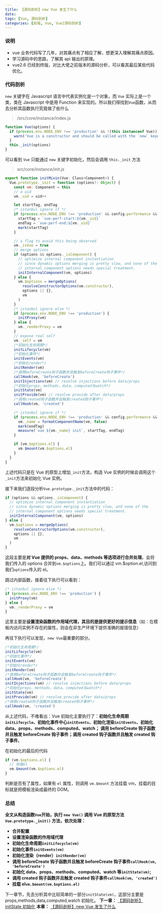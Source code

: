 ```yaml
---
title: 【源码剖析】new Vue 发生了什么
date:
tags: [Vue, 源码剖析]
categories: [前端, Vue, Vue2源码剖析]
---
```


### 说明

- vue 业务代码写了几年，对其痛点有了相应了解，想更深入理解其痛点原因。
- 学习源码中的思路，了解其 api 输出的原理。
- vue2.6 已经到终版，对比大佬之前版本的源码分析，可以看其最后某些代码优化。

### 代码剖析

`new` 关键字在 Javascript 语言中代表实例化是一个对象，而 `Vue` 实际上是一个类，类在 Javascript 中是用 Function 来实现的。所以我们得找到`Vue`函数，从而去分析其函数执行究竟做了些什么

> /src/core/instance/index.js

```javascript
function Vue(options) {
  if (process.env.NODE_ENV !== 'production' && !(this instanceof Vue)) {
    warn('Vue is a constructor and should be called with the `new` keyword')
  }
  this._init(options)
}
```

可以看到 `Vue` 只能通过 `new` 关键字初始化，然后会调用 `this._init` 方法

> src/core/instance/init.js

```javascript
export function initMixin(Vue: Class<Component>) {
  Vue.prototype._init = function (options?: Object) {
    const vm: Component = this
    // a uid
    vm._uid = uid++

    let startTag, endTag
    /* istanbul ignore if */
    if (process.env.NODE_ENV !== 'production' && config.performance && mark) {
      startTag = `vue-perf-start:${vm._uid}`
      endTag = `vue-perf-end:${vm._uid}`
      mark(startTag)
    }

    // a flag to avoid this being observed
    vm._isVue = true
    // merge options
    if (options && options._isComponent) {
      // optimize internal component instantiation
      // since dynamic options merging is pretty slow, and none of the
      // internal component options needs special treatment.
      initInternalComponent(vm, options)
    } else {
      vm.$options = mergeOptions(
        resolveConstructorOptions(vm.constructor),
        options || {},
        vm
      )
    }
    /* istanbul ignore else */
    if (process.env.NODE_ENV !== 'production') {
      initProxy(vm)
    } else {
      vm._renderProxy = vm
    }
    // expose real self
    vm._self = vm
    /*初始化生命周期*/
    initLifecycle(vm)
    /*初始化事件*/
    initEvents(vm)
    /*初始化render*/
    initRender(vm)
    /*调用beforeCreate钩子函数并且触发beforeCreate钩子事件*/
    callHook(vm, 'beforeCreate')
    initInjections(vm) // resolve injections before data/props
    /*初始化props、methods、data、computed与watch*/
    initState(vm)
    initProvide(vm) // resolve provide after data/props
    /*调用created钩子函数并且触发created钩子事件*/
    callHook(vm, 'created')

    /* istanbul ignore if */
    if (process.env.NODE_ENV !== 'production' && config.performance && mark) {
      vm._name = formatComponentName(vm, false)
      mark(endTag)
      measure(`vue ${vm._name} init`, startTag, endTag)
    }

    if (vm.$options.el) {
      vm.$mount(vm.$options.el)
    }
  }
}
```

上述代码只是在 Vue 的原型上增加`_init`方法，构造 Vue 实例的时候会调用这个`_init`方法来初始化 Vue 实例。

接下来我们逐段分析`Vue.prototype._init`方法中的代码：

```javascript
if (options && options._isComponent) {
  // optimize internal component instantiation
  // since dynamic options merging is pretty slow, and none of the
  // internal component options needs special treatment.
  initInternalComponent(vm, options)
} else {
  vm.$options = mergeOptions(
    resolveConstructorOptions(vm.constructor),
    options || {},
    vm
  )
}
```

这段主要是**对 Vue 提供的 props、data、methods 等选项进行合并处理**。会将我们传入的 options 合并到`vm.$options`上。我们可以通过 vm.$option.el,访问到我们`options`传入的 el。

跳过内部函数，接着往下执行可以看到：

```javascript
/* istanbul ignore else */
if (process.env.NODE_ENV !== 'production') {
  initProxy(vm)
} else {
  vm._renderProxy = vm
}
```

这里主要是**设置渲染函数的作用域代理，其目的是提供更好的提示信息**（如：在模板内访问实例不存在的属性，则会在非生产环境下提供准确的报错信息）

再往下执行可以发现，`new Vue`最重要的部分。

```javascript
/*初始化生命周期*/
initLifecycle(vm)
/*初始化事件*/
initEvents(vm)
/*初始化render*/
initRender(vm)
/*调用beforeCreate钩子函数并且触发beforeCreate钩子事件*/
callHook(vm, 'beforeCreate')
initInjections(vm) // resolve injections before data/props
/*初始化props、methods、data、computed与watch*/
initState(vm)
initProvide(vm) // resolve provide after data/props
/*调用created钩子函数并且触发created钩子事件*/
callHook(vm, 'created')
```

从上述代码，不难看出：Vue 初始化主要执行了：**初始化生命周期`initLifecycle`、初始化事件中心`initEvents`、初始化渲染`initEvents`、初始化 data、props、methods、computed、watch； 调用 beforeCreate 钩子函数并且触发 beforeCreate 钩子事件；调用 created 钩子函数并且触发 created 钩子事件**。

在初始化的最后的代码

```javascript
if (vm.$options.el) {
  // 挂载el
  vm.$mount(vm.$options.el)
}
```

判断是否有了属性，如果有 `el` 属性，则调用 `vm.$mount` 方法挂载 vm，挂载的目标就是把模板渲染成最终的 DOM。

### 总结

**全文从构造函数`Vue`开始，执行 `new Vue()` 调用 Vue 的原型方法`Vue.prototype._init()` 方法，依次处理：**

- **合并配置**
- **设置渲染函数的作用域代理**
- **初始化生命周期`initLifecycle(vm)`**
- **初始化事件`initEvents(vm)`**
- **初始化渲染（render）`initRender(vm)`**
- **调用 beforeCreate 钩子函数并且触发 beforeCreate 钩子事件`callHook(vm, 'beforeCreate')`**
- **初始化 data、props、methods、computed、watch 等`initState(vm)`;**
- **调用 created 钩子函数并且触发 created 钩子事件`callHook(vm, 'created')`**
- **挂载 el`vm.$mount(vm.$options.el)`**

下一章节，先去分析其中比较简单的一部分`initState(vm)`，这部分主要是 props,methods,data,computed,watch 初始化。
**下一章：** [【源码剖析】initState 初始化](https://github.com/yihan12/Blog/blob/main/vue2.6-analysis/%E3%80%90%E6%BA%90%E7%A0%81%E5%89%96%E6%9E%90%E3%80%91initState%20%E5%88%9D%E5%A7%8B%E5%8C%96.md)
**本章：** [【源码剖析】new Vue 发生了什么](https://github.com/yihan12/Blog/blob/main/vue2.6-analysis/%E3%80%90%E6%BA%90%E7%A0%81%E5%89%96%E6%9E%90%E3%80%91new%20Vue%20%E5%8F%91%E7%94%9F%E4%BA%86%E4%BB%80%E4%B9%88.md)
